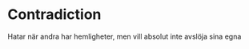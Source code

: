 Contradiction
=============

Hatar när andra har hemligheter, men vill absolut inte avslöja sina egna